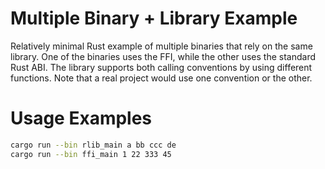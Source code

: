 # Multiple Binary + Library Example

Relatively minimal Rust example of multiple binaries that rely on the same library.
One of the binaries uses the FFI, while the other uses the standard Rust ABI.
The library supports both calling conventions by using different functions.
Note that a real project would use one convention or the other.

# Usage Examples

```sh
cargo run --bin rlib_main a bb ccc de
cargo run --bin ffi_main 1 22 333 45
```

